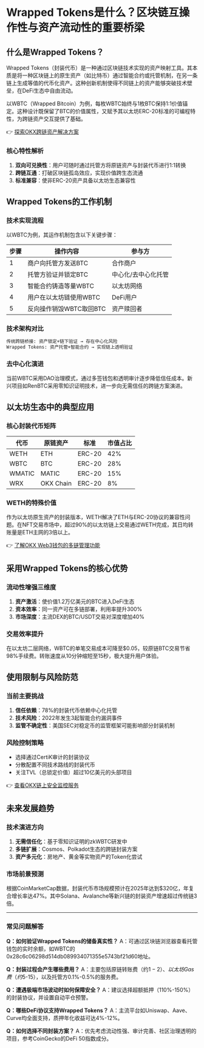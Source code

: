 # Wrapped Tokens是什么？区块链互操作性与资产流动性的重要桥梁

## 什么是Wrapped Tokens？

Wrapped Tokens（封装代币）是一种通过区块链技术实现的资产映射工具。其本质是将一种区块链上的原生资产（如比特币）通过智能合约或托管机制，在另一条链上生成等值的代币化资产。这种创新机制使得不同链上的资产能够突破技术壁垒，在DeFi生态中自由流动。

以WBTC（Wrapped Bitcoin）为例，每枚WBTC始终与1枚BTC保持1:1价值锚定。这种设计既保留了BTC的价值属性，又赋予其以太坊ERC-20标准的可编程特性，为跨链资产交互提供了基础。

👉 [探索OKX跨链资产解决方案](https://bit.ly/okx_welcome)

### 核心特性解析
1. **双向可兑换性**：用户可随时通过托管方将原链资产与封装代币进行1:1转换
2. **跨链互通**：打破区块链孤岛效应，实现价值跨生态流通
3. **标准兼容**：使非ERC-20资产具备以太坊生态兼容性

## Wrapped Tokens的工作机制

### 技术实现流程
以WBTC为例，其运作机制包含以下关键步骤：

| 步骤 | 操作内容 | 参与方 |
|------|----------|--------|
| 1 | 商户向托管方发送BTC | 合作商户 |
| 2 | 托管方验证并锁定BTC | 中心化/去中心化托管 |
| 3 | 智能合约铸造等量WBTC | 以太坊网络 |
| 4 | 用户在以太坊链使用WBTC | DeFi用户 |
| 5 | 反向操作销毁WBTC取回BTC | 资产赎回者 |

### 技术架构对比
```markdown
传统跨链桥接: 资产锁定+链下验证 → 存在中心化风险
Wrapped Tokens: 资产托管+智能合约 → 实现链上透明验证
```

### 去中心化演进
当前WBTC采用DAO治理模式，通过多签钱包和透明审计逐步降低信任成本。新兴项目如RenBTC采用零知识证明技术，进一步向无需信任的跨链方案演进。

## 以太坊生态中的典型应用

### 核心封装代币矩阵
| 代币 | 原链资产 | 标准 | 市值占比 |
|------|----------|------|----------|
| WETH | ETH | ERC-20 | 42% |
| WBTC | BTC | ERC-20 | 28% |
| WMATIC | MATIC | ERC-20 | 15% |
| WRX | OKX Chain | ERC-20 | 8% |

### WETH的特殊价值
作为以太坊原生资产的封装版本，WETH解决了ETH与ERC-20协议的兼容性问题。在NFT交易市场中，超过90%的以太坊链上交易通过WETH完成，其日均转账量是ETH主网的3倍以上。

👉 [了解OKX Web3钱包的多链管理功能](https://bit.ly/okx_welcome)

## 采用Wrapped Tokens的核心优势

### 流动性增强三维度
1. **资产激活**：使价值1.2万亿美元的BTC进入DeFi生态
2. **资本效率**：同一资产可在多链部署，利用率提升300%
3. **市场深度**：主流DEX的BTC/USDT交易对深度增加40%

### 交易效率提升
在以太坊二层网络，WBTC的单笔交易成本可降至$0.05，较原链BTC交易节省98%手续费。转账速度从10分钟缩短至15秒，极大提升用户体验。

## 使用限制与风险防范

### 当前主要挑战
1. **信任依赖**：78%的封装代币依赖中心化托管
2. **技术风险**：2022年发生3起智能合约漏洞事件
3. **监管不确定性**：美国SEC对稳定币的监管框架可能影响部分封装机制

### 风险控制策略
- 选择通过CertiK审计的封装协议
- 分散配置不同技术路线的封装代币
- 关注TVL（总锁定价值）超过10亿美元的头部项目

👉 [查看OKX链上安全监控服务](https://bit.ly/okx_welcome)

## 未来发展趋势

### 技术演进方向
1. **无需信任化**：基于零知识证明的zkWBTC研发中
2. **多链扩展**：Cosmos、Polkadot生态的跨链封装方案
3. **资产多元化**：房地产、黄金等实物资产的Token化尝试

### 市场前景预测
根据CoinMarketCap数据，封装代币市场规模预计在2025年达到$320亿，年复合增长率达47%。其中Solana、Avalanche等新兴链的封装资产增速超过传统链3倍。

---

### 常见问题解答

**Q：如何验证Wrapped Tokens的储备真实性？**
A：可通过区块链浏览器查看托管钱包的实时余额，如WBTC的0x28c6c06298d514db089934071355e5743bf21d60地址。

**Q：封装过程会产生哪些费用？**
A：主要包括原链转账费（约$1-2）、以太坊Gas费（约$5-15），以及托管方0.1%-0.5%的服务费。

**Q：遭遇极端市场波动时如何保障安全？**
A：建议选择超额抵押（110%-150%）的封装协议，并设置自动平仓预警。

**Q：哪些DeFi协议支持Wrapped Tokens？**
A：主流平台如Uniswap、Aave、Curve均全面支持，质押年化收益可达4%-12%。

**Q：如何选择不同封装方案？**
A：优先考虑流动性强、审计完善、社区治理透明的项目，参考CoinGecko的DeFi 50指数成分。